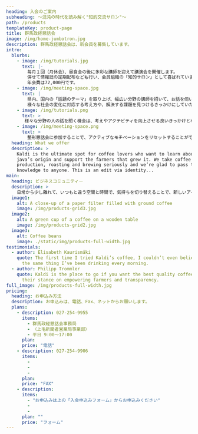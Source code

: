 ```yaml
---
heading: 入会のご案内
subheading: 〜混沌の時代を読み解く"知的交流サロン"〜
path: /products
templateKey: product-page
title: 群馬政経懇話会
image: /img/home-jumbotron.jpg
description: 群馬政経懇話会は、新会員を募集しています。
intro:
  blurbs:
    - image: /img/tutorials.jpg
      text: |-
        毎月１回（月休会）、昼食会の後に多彩な講師を迎えて講演会を開催します。
        併せて情報誌の定期配布なども行い、会員組織の「知的サロン」として喜ばれています。
        年会費は72,000円です。
    - image: /img/meeting-space.jpg
      text: |
        県内、国内の「話題のテーマ」を取り上げ、幅広い分野の講師を招いて、お話を伺います。
        様々な社会の変化に対応する考え方や、解決する課題を見つけるきっかけにしていただけます。
    - image: /img/tutorials.png
      text: >
       様々な分野の人の話を聞く機会は、考えやアクテビティを向上させる良いきっかけとなります。また、現代社会の中で、最近の情報をすばやく取り入れることは、時代を生き抜くために必須です。適切なキーワードやネットワークを探すのも、様々な視点が必要になります。
    - image: /img/meeting-space.png
      text: >
        整形懇話会に参加することで、アクティブなモチベーションをリセットすることができます。また少し、時間をおくことで、日頃の習慣から息抜きをしてリフレッシュできます。また、人に会うことで、新しいコミュニティーに参加するきっかけになり、新たな視点で人との接点を提供します。
  heading: What we offer
  description: >
    Kaldi is the ultimate spot for coffee lovers who want to learn about their
    java’s origin and support the farmers that grew it. We take coffee
    production, roasting and brewing seriously and we’re glad to pass that
    knowledge to anyone. This is an edit via identity...
main:
  heading: ビジネスコミュニティー
  description: >
    日常から少し離れて、いつもと違う空間と時間で、気持ちを切り替えることで、新しいアイデアや考えを整理するきっかけになります。人と食事をして、人と会話するためのいい空間づくりを目指します。
  image1:
    alt: A close-up of a paper filter filled with ground coffee
    image: /img/products-grid3.jpg
  image2:
    alt: A green cup of a coffee on a wooden table
    image: /img/products-grid2.jpg
  image3:
    alt: Coffee beans
    image: ./static/img/products-full-width.jpg
testimonials:
  - author: Elisabeth Kaurismäki
    quote: The first time I tried Kaldi’s coffee, I couldn’t even believe that was
      the same thing I’ve been drinking every morning.
  - author: Philipp Trommler
    quote: Kaldi is the place to go if you want the best quality coffee. I love
      their stance on empowering farmers and transparency.
full_image: /img/products-full-width.jpg
pricing:
  heading: お申込み方法
  description: お申込みは、電話、Fax、ネットからお願いします。
  plans:
    - description: 027-254-9955
      items:
        - 群馬政経懇話会事務局
        - （上毛新聞者営業局事業部）
        - 平日 9:00〜17:00
      plan: 
      price: "電話"
    - description: 027-254-9906
      items:
        - 
        - 
        - 
      plan: 
      price: "FAX"
    - description:
      items:
        - "お申込みは上の「入会申込みフォーム」からお申込みください"
        - 
        - 
      plan: ""
      price: "フォーム"
---
```

